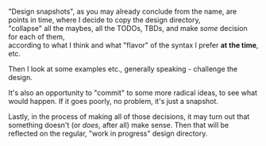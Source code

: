 "Design snapshots", as you may already conclude from the name, are points in time, where I decide to copy the design directory,\
"collapse" all the maybes, all the TODOs, TBDs, and make _some_ decision for each of them,\
according to what I think and what "flavor" of the syntax I prefer **at the time**, etc.

Then I look at some examples etc., generally speaking - challenge the design.

It's also an opportunity to "commit" to some more radical ideas, to see what would happen.
If it goes poorly, no problem, it's just a snapshot.

Lastly, in the process of making all of those decisions, it may turn out that something doesn't (or _does_, after all)
make sense. Then that will be reflected on the regular, "work in progress" design directory.